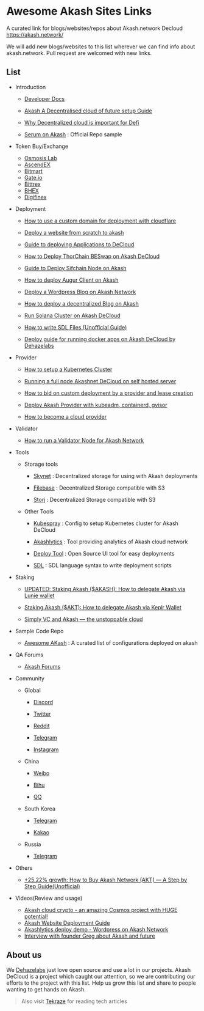 # Awesome Akash Sites Links 

A curated link for blogs/websites/repos about Akash.network Decloud https://akash.network/


We will add new blogs/websites to this list wherever we can find info about akash.network. Pull request are welcomed with new links.



## List


- Introduction

  - [Developer Docs](https://docs.akash.network/)

  - [Akash A Decentralised cloud of future setup Guide](https://medium.com/dehazelabs/akashnet-a-decentralized-cloud-of-future-setup-guide-9e994e2dd866)

  - [Why Decentralized cloud is important for Defi](https://medium.com/stakin/why-decentralized-cloud-is-important-for-the-web-and-blockchain-industry-ffd0f1b239eb)

  - [Serum on Akash](https://github.com/ovrclk/serum-on-akash) : Official Repo sample

- Token Buy/Exchange

  - [Osmosis Lab](https://app.osmosis.zone/)
  - [AscendEX](https://ascendex.com/en/cashtrade-spottrading/usdt/akt)
  - [Bitmart](https://www.bitmart.com/)
  - [Gate.io](https://www.gate.io/)
  - [Bittrex](https://global.bittrex.com/)
  - [BHEX](https://www.bhex.com/en-us/)
  - [Digifinex](https://www.digifinex.com/en-ww/)

- Deployment
 
  - [How to use a custom domain for deployment with cloudflare](https://medium.com/nerd-for-tech/how-to-use-a-custom-domain-with-your-akash-deployment-5916585734a2)
  - [Deploy a website from scratch to akash](https://anthonyrosa.medium.com/deploy-a-website-from-scratch-to-akash-7844c9150fe4)

  - [Guide to deploying Applications to DeCloud](https://medium.com/coinmonks/guide-to-deploying-applications-to-akash-decloud-b35dc97e5ca4)

  - [How to Deploy ThorChain BESwap on Akash DeCloud](https://medium.com/stakin/how-to-deploy-thorchain-bepswap-on-akash-decloud-%EF%B8%8F-6c4cfd158f38)

  - [Guide to Deploy Sifchain Node on Akash](https://medium.com/@minatofund/guide-to-deploy-sifchain-node-on-akash-67963246beb4)

  - [How to deploy Augur Client on Akash](https://wilsonlouie.medium.com/how-to-deploy-augur-client-on-akash-network-ab923f874644)

  - [Deploy a Wordpress Blog on Akash Network](https://medium.com/@zJ_/deploy-a-wordpress-blog-on-akash-network-d3f49a780e47)

  - [How to deploy a decentralized Blog on Akash](https://medium.com/@zJ_/how-to-deploy-a-decentralized-blog-3a5a13a6a827)

  - [Run Solana Cluster on Akash DeCloud](https://medium.com/@harishmarri551/run-solana-cluster-on-akash-decloud-8d04eb624a00)

  - [How to write SDL Files (Unofficial Guide)](https://blog.dehazelabs.com/how-to-create-sdl-file-to-deploy-apps-on-akash-decloud-d910797dc971)
  
  - [Deploy guide for running docker apps on Akash DeCloud by Dehazelabs](https://blog.dehazelabs.com/deploy-docker-apps-on-akash-decloud-network-ca40d2386b9a)

- Provider

  - [How to setup a Kubernetes Cluster](https://medium.com/dehazelabs/how-to-setup-a-kubernetes-cluster-for-a-akash-provider-main-net-c2c98ea57411)

  - [Running a full node Akashnet DeCloud on self hosted server](https://medium.com/dehazelabs/running-a-full-node-akashnet-de-cloud-on-a-self-hosted-server-61757a49ec8c)
  
  - [How to bid on custom deployment by a provider and lease creation](https://blog.dehazelabs.com/akash-provider-guide-how-to-place-bid-on-deployment-and-create-lease-accept-bid-for-selected-b992b40a43f0)
  
  - [Deploy Akash Provider with kubeadm, containerd, gvisor
](https://nixaid.com/deploy-akash-provider-with-kubeadm/)

  - [How to become a cloud provider](https://blog.dehazelabs.com/how-to-become-cloud-provider-7c52d3e892b8)

- Validator
  
  - [How to run a Validator Node for Akash Network](https://blog.dehazelabs.com/how-to-run-full-validator-node-for-akash-network-d056ea687abf)

- Tools

  - Storage tools
    
    - [Skynet](https://siasky.net/) : Decentralized storage for using with Akash deployments
    
    - [Filebase](https://filebase.com/) : Decentralized Storage compatible with S3

    - [Storj](https://www.storj.io/) : Decentralized Storage compatible with S3

  - Other Tools
    
    - [Kubespray](https://github.com/kubernetes-sigs/kubespray) : Config to setup Kubernetes cluster for Akash DeCloud

    - [Akashlytics](https://akashlytics.com/) : Tool providing analytics of Akash cloud network
  
    - [Deploy Tool](https://github.com/tombeynon/akash-deploy) : Open Source UI tool for easy deployments

    - [SDL](https://github.com/ovrclk/docs/blob/b65f668b212ad1976fb976ad84a9104a9af29770/sdl/README.md) : SDL language syntax to write deployment scripts

- Staking 

  - [UPDATED: Staking Akash ($AKASH): How to delegate Akash via Lunie wallet
](https://medium.com/anonstake/staking-akash-akash-how-to-delegate-akash-via-lunie-wallet-51b20d901a34)
  
  - [Staking Akash ($AKT): How to delegate Akash via Keplr Wallet
](https://medium.com/anonstake/staking-akash-akt-how-to-delegate-akash-via-keplr-wallet-460cf9b00106)

  - [Simply VC and Akash — the unstoppable cloud
](https://medium.com/simply-vc/simply-stakings-akash-validator-infrastructure-and-monitoring-186cba8e3cb3)

- Sample Code Repo

  - [Awesome AKash](https://github.com/ovrclk/awesome-akash) : A curated list of configurations deployed on akash

- QA Forums

  - [Akash Forums](https://forum.akash.network/)


- Community
  
  - Global
    
    - [Discord](https://discord.com/invite/DxftX67)
    
    - [Twitter](https://twitter.com/akashnet_)
    
    - [Reddit](https://www.reddit.com/r/akashnetwork)

    - [Telegram](https://t.me/AkashNW)

    - [Instagram](https://instagram.com/akash.network)
  
  - China
    
    - [Weibo](https://weibo.com/akashchina)

    - [Bihu](https://bihu.com/people/1117023356)

    - [QQ](https://jq.qq.com/?_wv=1027&k=eB6YwtyH)

  - South Korea
    
    - [Telegram](https://t.me/AkashNW_KR)

    - [Kakao](https://open.kakao.com/o/gYSfKKKc)

  - Russia

    - [Telegram](https://t.me/akash_ru)

- Others
   - [+25.22% growth: How to Buy Akash Network (AKT) — A Step by Step Guide(Unofficial)](https://medium.com/@cryptobuyingtips/25-22-growth-how-to-buy-akash-network-akt-a-step-by-step-guide-crypto-buying-tips-517be9110e0c)

- Videos(Review and usage)

  - [Akash cloud crypto - an amazing Cosmos project with HUGE potential!](https://www.youtube.com/watch?v=FWsOGYGQdY8)
  - [Akash Website Deployment Guide](https://www.youtube.com/watch?v=KGu3wiwcxNc)
  - [Akashlytics deploy demo - Wordpress on Akash Network](https://www.youtube.com/watch?v=GNEvWmqW7hI)
  - [Interview with founder Greg about Akash and future](https://www.youtube.com/watch?v=XY33CFNI-OE)

## About us

We [Dehazelabs](https://dehazelabs.com/) just love open source and use a lot in our projects. Akash DeCloud is a project which caught our attention, so we are contributing our efforts to the project with this list. Help us grow this list and share to people wanting to get hands on Akash.

> Also visit [Tekraze](https://tekraze.com) for reading tech articles
